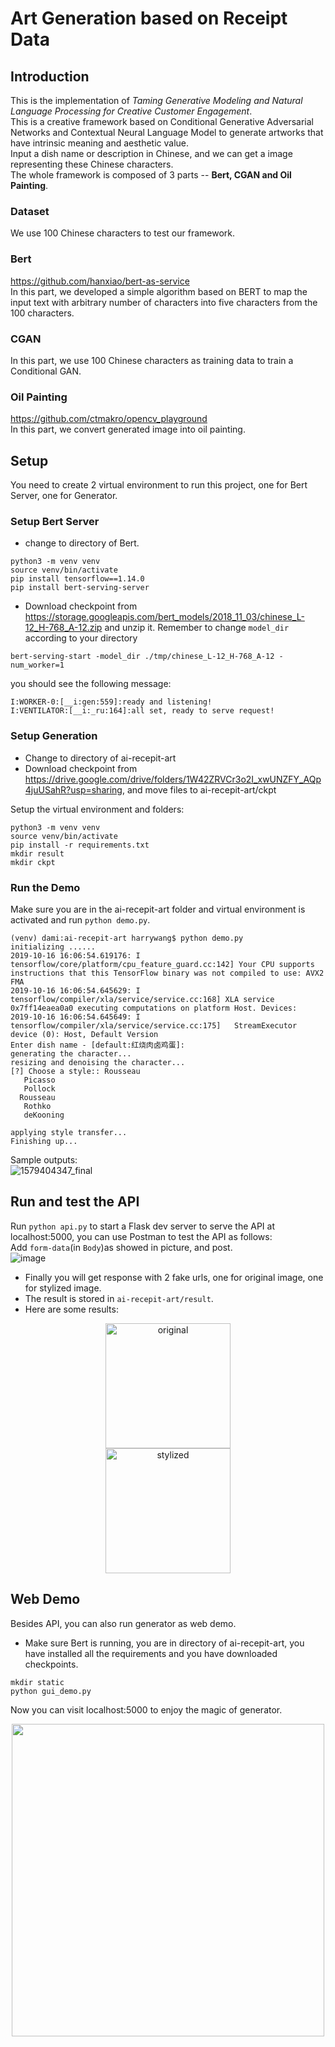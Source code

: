 # Art Generation based on Receipt Data

## Introduction
This is the implementation of *Taming Generative Modeling and Natural Language Processing for Creative Customer Engagement*.  
This is a creative framework based on Conditional Generative Adversarial Networks and Contextual Neural Language Model to generate artworks that have intrinsic meaning and aesthetic value.  
Input a dish name or description in Chinese, and we can get a image representing these Chinese characters.  
The whole framework is composed of 3 parts -- **Bert, CGAN and Oil Painting**.
### Dataset
We use 100 Chinese characters to test our framework.
### Bert
https://github.com/hanxiao/bert-as-service  
In this part, we developed a simple algorithm based on BERT to map the input text with arbitrary number of characters into five characters from the 100 characters.
### CGAN
In this part, we use 100 Chinese characters as training data to train a Conditional GAN.
### Oil Painting
https://github.com/ctmakro/opencv_playground  
In this part, we convert generated image into oil painting.


## Setup
You need to create 2 virtual environment to run this project, one for Bert Server, one for Generator.
### Setup Bert Server
* change to directory of Bert.
```shell script
python3 -m venv venv
source venv/bin/activate
pip install tensorflow==1.14.0
pip install bert-serving-server
```
* Download checkpoint from https://storage.googleapis.com/bert_models/2018_11_03/chinese_L-12_H-768_A-12.zip and unzip it. Remember to change `model_dir` according to your directory
```shell script
bert-serving-start -model_dir ./tmp/chinese_L-12_H-768_A-12 -num_worker=1
```
you should see the following message:

```
I:WORKER-0:[__i:gen:559]:ready and listening!
I:VENTILATOR:[__i:_ru:164]:all set, ready to serve request!
```

### Setup Generation
* Change to directory of ai-recepit-art
* Download checkpoint from https://drive.google.com/drive/folders/1W42ZRVCr3o2I_xwUNZFY_AQp4juUSahR?usp=sharing, and move files to ai-recepit-art/ckpt

Setup the virtual environment and folders:
```shell
python3 -m venv venv
source venv/bin/activate
pip install -r requirements.txt
mkdir result
mkdir ckpt
```

### Run the Demo
Make sure you are in the ai-recepit-art folder and virtual environment is activated and run `python demo.py`.

```
(venv) dami:ai-recepit-art harrywang$ python demo.py
initializing ......
2019-10-16 16:06:54.619176: I tensorflow/core/platform/cpu_feature_guard.cc:142] Your CPU supports instructions that this TensorFlow binary was not compiled to use: AVX2 FMA
2019-10-16 16:06:54.645629: I tensorflow/compiler/xla/service/service.cc:168] XLA service 0x7ff14eaea0a0 executing computations on platform Host. Devices:
2019-10-16 16:06:54.645649: I tensorflow/compiler/xla/service/service.cc:175]   StreamExecutor device (0): Host, Default Version
Enter dish name - [default:红烧肉卤鸡蛋]:
generating the character...
resizing and denoising the character...
[?] Choose a style:: Rousseau
   Picasso
   Pollock
  Rousseau
   Rothko
   deKooning

applying style transfer...
Finishing up...
```
Sample outputs:  
![1579404347_final](https://ibb.co/yfCyqLG)

## Run and test the API
Run `python api.py` to start a Flask dev server to serve the API at localhost:5000, you can use Postman to test the API as follows:  
Add `form-data`(in `Body`)as showed in picture, and post.  
![image](https://i.ibb.co/b7rTtcp/postman.png)
* Finally you will get response with 2 fake urls, one for original image, one for stylized image.
* The result is stored in `ai-recepit-art/result`.  
* Here are some results:  
<div align=center><img width="200" height="200" src="https://i.ibb.co/DD3cjtY/result1.png" alt="original"/></div>
<div align=center><img width="200" height="200" src="https://i.ibb.co/pyr7NYB/result1-stylized.png" alt="stylized"/></div>

## Web Demo
Besides API, you can also run generator as web demo.
* Make sure Bert is running, you are in directory of ai-recepit-art, you have installed all the requirements and you have downloaded checkpoints.  
```shell script
mkdir static
python gui_demo.py
```
Now you can visit localhost:5000 to enjoy the magic of generator.  
<div align=center><img width="500" src="https://ibb.co/j3QnVwG" /></div>

